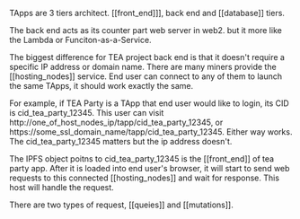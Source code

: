 TApps are 3 tiers architect. [[front_end]]], back end and [[database]] tiers.

The back end acts as its counter part web server in web2. but it more like the Lambda or Funciton-as-a-Service. 

The biggest difference for TEA project back end is that it doesn't require a specific IP address or domain name. There are many miners provide the [[hosting_nodes]] service. End user can connect to any of them to launch the same TApps, it should work exactly the same. 

For example, if TEA Party is a TApp that end user would like to login, its CID is cid_tea_party_12345. This user can visit http://one_of_host_nodes_ip/tapp/cid_tea_party_12345, or https://some_ssl_domain_name/tapp/cid_tea_party_12345.  Either way works. The cid_tea_party_12345 matters but the ip address doesn't.

The IPFS object poitns to cid_tea_party_12345 is the [[front_end]] of tea party app. After it is loaded into end user's browser, it will start to send web requests to this connected [[hosting_nodes]] and wait for response. This host will handle the request.

There are two types of request, [[queies]] and [[mutations]].
